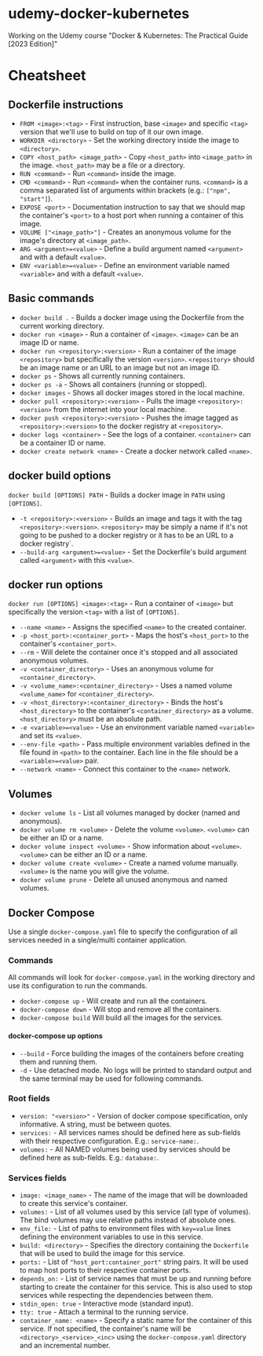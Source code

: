 # udemy-docker-kubernetes
Working on the Udemy course "Docker & Kubernetes: The Practical Guide [2023 Edition]"


# Cheatsheet

## Dockerfile instructions
- `FROM <image>:<tag>` - First instruction, base `<image>` and specific `<tag>` version that we'll use to build on top of it our own image.
- `WORKDIR <directory>` - Set the working directory inside the image to `<directory>`.
- `COPY <host_path> <image_path>` - Copy `<host_path>` into `<image_path>` in the image. `<host_path>` may be a file or a directory.
- `RUN <command>` - Run `<command>` inside the image.
- `CMD <command>` - Run `<command>` when the container runs. `<command>` is a comma separated list of arguments within brackets (e.g.: `["npm", "start"]`).
- `EXPOSE <port>` - Documentation instruction to say that we should map the container's `<port>` to a host port when running a container of this image.
- `VOLUME ["<image_path>"]` - Creates an anonymous volume for the image's directory at `<image_path>`.
- `ARG <argument>=<value>` - Define a build argument named `<argument>` and with a default `<value>`.
- `ENV <variable>=<value>` - Define an environment variable named `<variable>` and with a default `<value>`.

## Basic commands
- `docker build .` - Builds a docker image using the Dockerfile from the current working directory.
- `docker run <image>` - Run a container of `<image>`. `<image>` can be an image ID or name.
- `docker run <repository>:<version>` - Run a container of the image `<repository>` but specifically the version `<version>`. `<repository>` should be an image name or an URL to an image but not an image ID.
- `docker ps` - Shows all currently running containers.
- `docker ps -a` - Shows all containers (running or stopped).
- `docker images` - Shows all docker images stored in the local machine.
- `docker pull <repository>:<version>` - Pulls the image `<repository>:<version>` from the internet into your local machine.
- `docker push <repository>:<version>` - Pushes the image tagged as `<repository>:<version>` to the docker registry at `<repository>`.
- `docker logs <container>` - See the logs of a container. `<container>` can be a container ID or name.
- `docker create network <name>` - Create a docker network called `<name>`.

## docker build options
`docker build [OPTIONS] PATH` - Builds a docker image in `PATH` using `[OPTIONS]`.

- `-t <repository>:<version>` - Builds an image and tags it with the tag `<repository>:<version>`. `<repository>` may be simply a name if it's not going to be pushed to a docker registry or it has to be an URL to a docker registry`.
- `--build-arg <argument>=<value>` - Set the Dockerfile's build argument called `<argument>` with this `<value>`.

## docker run options
`docker run [OPTIONS] <image>:<tag>` - Run a container of `<image>` but specifically the version `<tag>` with a list of `[OPTIONS]`.

- `--name <name>` - Assigns the specified `<name>` to the created container.
- `-p <host_port>:<container_port>` - Maps the host's `<host_port>` to the container's `<container_port>`.
- `--rm` - Will delete the container once it's stopped and all associated anonymous volumes.
- `-v <container_directory>` - Uses an anonymous volume for `<container_directory>`.
- `-v <volume_name>:<container_directory>` - Uses a named volume `<volume_name>` for `<container_directory>`.
- `-v <host_directory>:<container_directory>` - Binds the host's `<host_directory>` to the container's `<container_directory>` as a volume. `<host_directory>` must be an absolute path.
- `-e <variable>=<value>` - Use an environment variable named `<variable>` and set its `<value>`.
- `--env-file <path>` - Pass multiple environment variables defined in the file found in `<path>` to the container. Each line in the file should be a `<variable>=<value>` pair.
- `--network <name>` - Connect this container to the `<name>` network.

## Volumes
- `docker volume ls` - List all volumes managed by docker (named and anonymous).
- `docker volume rm <volume>` - Delete the volume `<volume>`. `<volume>` can be either an ID or a name.
- `docker volume inspect <volume>` - Show information about `<volume>`. `<volume>` can be either an ID or a name.
- `docker volume create <volume>` - Create a named volume manually.  `<volume>` is the name you will give the volume.
- `docker volume prune` - Delete all unused anonymous and named volumes.

## Docker Compose

Use a single `docker-compose.yaml` file to specify the configuration of all services needed in a single/multi container application.

### Commands

All commands will look for `docker-compose.yaml` in the working directory and use its configuration to run the commands.

- `docker-compose up` -  Will create and run all the containers.
- `docker-compose down` - Will stop and remove all the containers.
- `docker-compose build` Will build all the images for the services.

#### docker-compose up options
- `--build` - Force building the images of the containers before creating them and running them.
- `-d` - Use detached mode. No logs will be printed to standard output and the same terminal may be used for following commands.

### Root fields
- `version: "<version>"` - Version of docker compose specification, only informative. A string, must be between quotes.
- `services:` - All services names should be defined here as sub-fields with their respective configuration.  E.g.: `service-name:`.
- `volumes:` - All NAMED volumes being used by services should be defined here as sub-fields. E.g.: `database:`.

### Services fields
- `image: <image_name>` - The name of the image that will be downloaded to create this service's container.
- `volumes:` - List of all volumes used by this service (all type of volumes). The bind volumes may use relative paths instead of absolute ones.
- `env_file:` - List of paths to environment files with `key=value` lines defining the environment variables to use in this service.
- `build: <directory>` - Specifies the directory containing the `Dockerfile` that will be used to build the image for this service.
- `ports:` - List of `"host_port:container_port"` string pairs. It will be used to map host ports to their respective container ports.
- `depends_on:` - List of service names that must be up and running before starting to create the container for this service. This is also used to stop services while respecting the dependencies between them.
- `stdin_open: true` - Interactive mode (standard input).
- `tty: true` - Attach a terminal to the running service.
- `container_name: <name>` - Specify a static name for the container of this service. If not specified, the container's name will be `<directory>_<service>_<inc>` using the `docker-compose.yaml` directory and an incremental number.

